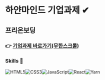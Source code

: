 # 하얀마인드 기업과제 ✔
## 프리온보딩 

### 👉 [기업과제 바로가기(무한스크롤)](https://wogh002.github.io/assignment/ "프로젝트 바로가기 (무한스크롤)")

### Skills 📝

<img alt="HTML5" src ="https://img.shields.io/badge/HTML5-E34F26.svg?&style=for-the-badge&logo=HTML5&logoColor=white"/><img alt="CSS3" src ="https://img.shields.io/badge/CSS3-1572B6.svg?&style=for-the-badge&logo=CSS3&logoColor=white"/><img alt="JavaScript" src ="https://img.shields.io/badge/JavaScript-F7DF1E.svg?&style=for-the-badge&logo=JavaScript&logoColor=black"/><img alt="React" src ="https://img.shields.io/badge/React-61DAFB.svg?&style=for-the-badge&logo=React&logoColor=black"/><img alt="Yarn" src ="https://img.shields.io/badge/Yarn-2C8EBB.svg?&style=for-the-badge&logo=Yarn&logoColor=white"/>





